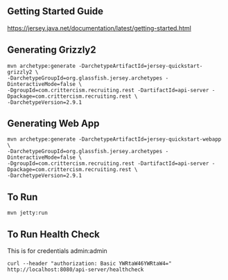 Getting Started Guide
---------------------
https://jersey.java.net/documentation/latest/getting-started.html

Generating Grizzly2
-------------------
	mvn archetype:generate -DarchetypeArtifactId=jersey-quickstart-grizzly2 \
	-DarchetypeGroupId=org.glassfish.jersey.archetypes -DinteractiveMode=false \
	-DgroupId=com.crittercism.recruiting.rest -DartifactId=api-server -Dpackage=com.crittercism.recruiting.rest \
	-DarchetypeVersion=2.9.1

Generating Web App
------------------
	mvn archetype:generate -DarchetypeArtifactId=jersey-quickstart-webapp \
	-DarchetypeGroupId=org.glassfish.jersey.archetypes -DinteractiveMode=false \
	-DgroupId=com.crittercism.recruiting.rest -DartifactId=api-server -Dpackage=com.crittercism.recruiting.rest \
	-DarchetypeVersion=2.9.1

To Run
------
	mvn jetty:run

To Run Health Check
-------------------
This is for credentials admin:admin

	curl --header "authorization: Basic YWRtaW46YWRtaW4=" http://localhost:8080/api-server/healthcheck
